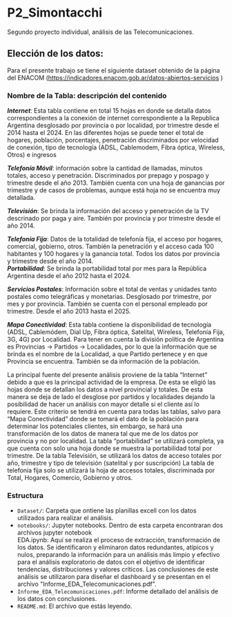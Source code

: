 # P2_Simontacchi
Segundo proyecto individual, análisis de las Telecomunicaciones.

## Elección de los datos: 
Para el presente trabajo se tiene el siguiente dataset obtenido de la página del ENACOM (https://indicadores.enacom.gob.ar/datos-abiertos-servicios )  
### Nombre de la Tabla: descripción del contenido
**_Internet_**: Esta tabla contiene en total 15 hojas en donde se detalla datos correspondientes a la conexión de internet correspondiente a la Republica Argentina desglosado por provincia o por localidad, por trimestre desde el 2014 hasta el 2024. En las diferentes hojas se puede tener el total de hogares, población, porcentajes, penetración discriminados por velocidad de conexión, tipo de tecnología (ADSL, Cablemodem, Fibra óptica, Wireless, Otros) e ingresos </br >

**_Telefonía Móvil_**: información sobre la cantidad de llamadas, minutos totales, acceso y penetración. Discriminados por prepago y pospago y trimestre desde el año 2013. También cuenta con una hoja de ganancias por trimestre y de casos de problemas, aunque está hoja no se encuentra muy detallada.     </br >

**_Televisión_**: Se brinda la información del acceso y penetración de la TV descrinado por paga y aire. También por provincia y por trimestre desde el año 2014. </br >

**_Telefonía Fija_**: Datos de la totalidad de telefonía fija, el acceso por hogares, comercial, gobierno, otros. También la penetración y el acceso cada 100 habitantes y 100 hogares y la ganancia total. Todos los datos por provincia y trimestre desde el año 2014.  
**_Portabilidad_**: Se brinda la portabilidad total por mes para la República Argentina desde el año 2012 hasta el 2024. </br >

**_Servicios Postales_**: Información sobre el total de ventas y unidades tanto postales como telegráficas y monetarias. Desglosado por trimestre, por mes y por provincia. También se cuenta con el personal empleado por trimestre. Desde el año 2013 hasta el 2025. </br >

**_Mapa Conectividad_**: Esta tabla contiene la disponibilidad de tecnología (ADSL, Cablemódem, Dial Up, Fibra óptica, Satelital, Wireless, Telefonía Fija, 3G, 4G) por Localidad. Para tener en cuenta la división política de Argentina es Provincias → Partidos → Localidades, por lo que la información que se brinda es el nombre de la Localidad, a que Partido pertenece y en que Provincia se encuentra. También se da información de la población.  </br >

La principal fuente del presente análisis proviene de la tabla “Internet” debido a que es la principal actividad de la empresa. De esta se eligió las hojas donde se detallan los datos a nivel provincial y totales. De esta manera se deja de lado el desglose por partidos y localidades dejando la posibilidad de hacer un análisis con mayor detalle si el cliente así lo requiere. Este criterio se tendrá en cuenta para todas las tablas, salvo para “Mapa Conectividad” donde se tomará el dato de la población para determinar los potenciales clientes, sin embargo, se hará una transformación de los datos de manera tal que me de los datos por provincia y no por localidad. La tabla “portabilidad” se utilizará completa, ya que cuenta con solo una hoja donde se muestra la portabilidad total por trimestre. 
De la tabla Televisión, se utilizará los datos de acceso totales por año, trimestre y tipo de televisión (satelital y por suscripción) 
La tabla de telefonía fija solo se utilizará la hoja de accesos totales, discriminada por Total, Hogares, Comercio, Gobierno y otros.

### Estructura
- `Dataset/`: Carpeta que ontiene las planillas excell con los datos utilizados para realizar el análisis.
- `notebooks/`: Jupyter notebooks. Dentro de esta carpeta encontraran dos archivos jupyter notebook </br >
              EDA.ipynb: Aquí se realiza el proceso de extracción, transformación de los datos. Se identificaron y eliminaron datos redundantes, atípicos y nulos, preparando la información para un análisis más limpio y efectivo para el análisis exploratorio de datos con el objetivo de identificar tendencias, distribuciones y valores críticos. Las conclusiones de este análisis se utilizaron para diseñar el dashboard y se presentan en el archivo "Informe_EDA_Telecomunicaciones.pdf".
- `Informe_EDA_Telecomunicaciones.pdf`: Informe detallado del análisis de los datos con conclusiones.
- `README.md`: El archivo que estás leyendo.
